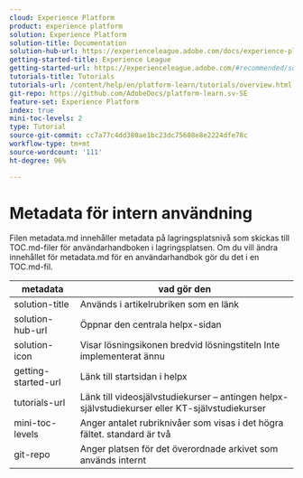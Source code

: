 ```yaml
---
cloud: Experience Platform
product: experience platform
solution: Experience Platform
solution-title: Documentation
solution-hub-url: https://experienceleague.adobe.com/docs/experience-platform/landing/home.html
getting-started-title: Experience League
getting-started-url: https://experienceleague.adobe.com/#recommended/solutions/experience-platform
tutorials-title: Tutorials
tutorials-url: /content/help/en/platform-learn/tutorials/overview.html
git-repo: https://github.com/AdobeDocs/platform-learn.sv-SE
feature-set: Experience Platform
index: true
mini-toc-levels: 2
type: Tutorial
source-git-commit: cc7a77c4dd380ae1bc23dc75608e8e2224dfe78c
workflow-type: tm+mt
source-wordcount: '111'
ht-degree: 96%

---
```



# Metadata för intern användning

Filen metadata.md innehåller metadata på lagringsplatsnivå som skickas till TOC.md-filer för användarhandboken i lagringsplatsen. Om du vill ändra innehållet för metadata.md för en användarhandbok gör du det i en TOC.md-fil.

| metadata | vad gör den |
|--- |--- |
| solution-title | Används i artikelrubriken som en länk |
| solution-hub-url | Öppnar den centrala helpx-sidan |
| solution-icon | Visar lösningsikonen bredvid lösningstiteln Inte implementerat ännu |
| getting-started-url | Länk till startsidan i helpx |
| tutorials-url | Länk till videosjälvstudiekurser – antingen helpx-självstudiekurser eller KT-självstudiekurser |
| mini-toc-levels | Anger antalet rubriknivåer som visas i det högra fältet. standard är två |
| git-repo | Anger platsen för det överordnade arkivet som används internt |
